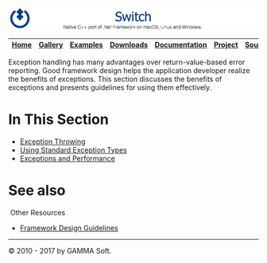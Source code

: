 ![Switch Header](Images/SwitchNativeC++port.png)

| [Home](Home.md) | [Gallery](Gallery.md) | [Examples](Examples.md) | [Downloads](Downloads.md) | [Documentation](Documentation.md) | [Project](https://sourceforge.net/projects/switchpro) | [Source](https://github.com/gammasoft71/switch) | [License](License.md) | [Contact](Contact.md) | [GAMMA Soft](https://gammasoft71.wixsite.com/gammasoft) |
|-----------------|-----------------------|-------------------------|-------------------------|-----------------------------------|-------------------------------------------------------|-------------------------------------------------|-----------------------|-----------------------|---------------------------------------------------------|

Exception handling has many advantages over return-value-based error reporting. Good framework design helps the application developer realize the benefits of exceptions. This section discusses the benefits of exceptions and presents guidelines for using them effectively.

# In This Section

* [Exception Throwing](ExceptionThrowing.md)
* [Using Standard Exception Types](UsingStandardExceptionTypes.md)
* [Exceptions and Performance](ExceptionsAndPerformance.md)

# See also
​
Other Resources

* [Framework Design Guidelines](FrameworkDesignGuidelines.md)

______________________________________________________________________________________________

© 2010 - 2017 by GAMMA Soft.
